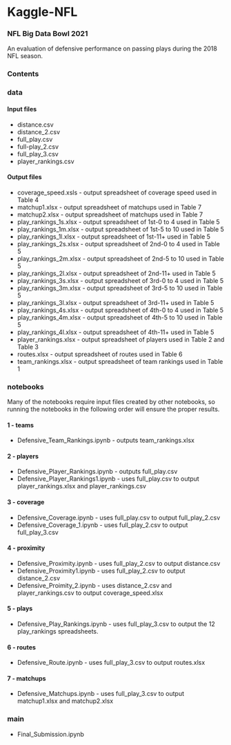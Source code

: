 # Kaggle-NFL
### NFL Big Data Bowl 2021

An evaluation of defensive performance on passing plays during the 2018 NFL season.

### Contents

### data

#### Input files

- distance.csv
- distance_2.csv
- full_play.csv
- full-play_2.csv
- full_play_3.csv
- player_rankings.csv

#### Output files

- coverage_speed.xsls - output spreadsheet of coverage speed used in Table 4
- matchup1.xlsx - output spreadsheet of matchups used in Table 7
- matchup2.xlsx - output spreadsheet of matchups used in Table 7
- play_rankings_1s.xlsx - output spreadsheet of 1st-0 to 4 used in Table 5
- play_rankings_1m.xlsx - output spreadsheet of 1st-5 to 10 used in Table 5
- play_rankings_1l.xlsx - output spreadsheet of 1st-11+ used in Table 5
- play_rankings_2s.xlsx - output spreadsheet of 2nd-0 to 4 used in Table 5
- play_rankings_2m.xlsx - output spreadsheet of 2nd-5 to 10 used in Table 5
- play_rankings_2l.xlsx - output spreadsheet of 2nd-11+ used in Table 5
- play_rankings_3s.xlsx - output spreadsheet of 3rd-0 to 4 used in Table 5
- play_rankings_3m.xlsx - output spreadsheet of 3rd-5 to 10 used in Table 5
- play_rankings_3l.xlsx - output spreadsheet of 3rd-11+ used in Table 5
- play_rankings_4s.xlsx - output spreadsheet of 4th-0 to 4 used in Table 5
- play_rankings_4m.xlsx - output spreadsheet of 4th-5 to 10 used in Table 5
- play_rankings_4l.xlsx - output spreadsheet of 4th-11+ used in Table 5
- player_rankings.xlsx - output spreadsheet of players used in Table 2 and Table 3
- routes.xlsx - output spreadsheet of routes used in Table 6
- team_rankings.xlsx - output spreadsheet of team rankings used in Table 1


### notebooks
Many of the notebooks require input files created by other notebooks, so running the notebooks in the following order will ensure the proper results.

#### 1 - teams

- Defensive_Team_Rankings.ipynb - outputs team_rankings.xlsx

#### 2 - players

- Defensive_Player_Rankings.ipynb - outputs full_play.csv
- Defensive_Player_Rankings1.ipynb - uses full_play.csv to output player_rankings.xlsx and player_rankings.csv

#### 3 - coverage

- Defensive_Coverage.ipynb - uses full_play.csv to output full_play_2.csv
- Defensive_Coverage_1.ipynb - uses full_play_2.csv to output full_play_3.csv

#### 4 - proximity

- Defensive_Proximity.ipynb - uses full_play_2.csv to output distance.csv
- Defensive_Proximity1.ipynb - uses full_play_2.csv to output distance_2.csv
- Defensive_Proimity_2.ipynb - uses distance_2.csv and player_rankings.csv to output coverage_speed.xlsx

#### 5 - plays

- Defensive_Play_Rankings.ipynb - uses full_play_3.csv to output the 12 play_rankings spreadsheets.

#### 6 - routes

- Defensive_Route.ipynb - uses full_play_3.csv to output routes.xlsx

#### 7 - matchups

- Defensive_Matchups.ipynb - uses full_play_3.csv to output matchup1.xlsx and matchup2.xlsx

### main

- Final_Submission.ipynb
